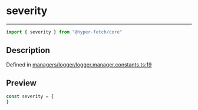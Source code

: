 

# severity

<div class="api-docs__separator" data-reactroot="">

---

</div><div class="api-docs__import" data-reactroot="">

```ts
import { severity } from "@hyper-fetch/core"
```

</div><div class="api-docs__section">

## Description

</div><div class="api-docs__description"><span class="api-docs__do-not-parse">



</span></div><p class="api-docs__definition">

Defined in [managers/logger/logger.manager.constants.ts:19](https://github.com/BetterTyped/hyper-fetch/blob/4197368e/packages/core/src/managers/logger/logger.manager.constants.ts#L19)

</p><div class="api-docs__section">

## Preview

</div><div class="api-docs__preview var">

```ts
const severity = {
}
```

</div>